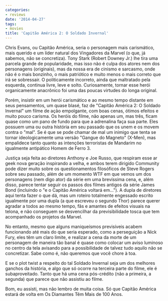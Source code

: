 ```yaml
---
categories:
- reviews
date: '2014-04-27'
tags:
- movies
title: 'Capitão América 2: O Soldado Invernal'
---
```


Chris Evans, ou Capitão América, seria o personagem mais carismático, mais querido e um líder natural dos Vingadores da Marvel (o que, já sabemos, não se concretiza). Tony Stark (Robert Downey Jr.) lhe tira uma parcela grande de popularidade, mas isso não é culpa dos atores nem dos personagens (originais), mas da nossa era de cinismo e sarcasmo, onde não é o mais bonzinho, o mais patriótico e muito menos o mais correto que irá se sobressair. O politicamente incorreto, ainda que maltratado pela esquerda, continua livre, leve e solto. Curiosamente, tornar esse herói organicamente anacrônico foi uma das poucas virtudes do longa original.

Porém, insistir em um herói carismático e ao mesmo tempo distante em seus pensamentos, um quase blasé, faz de "Capitão América 2: O Soldado Invernal" um filme de ação empolgante, com boas cenas, ótimos efeitos e muito pouco carisma. Os heróis do filme, não apenas um, mas três, ficam quase como um pano de fundo para que a adrenalina faça sua parte. Eles possuem uma ou outra história em seu passado que os unem e os movem contra o "mal". Se é que se pode chamar de mal um inimigo que tenta se tornar ideologicamente uma versão "Gangue do Magneto" (X-Men), mas empalidece tanto quanto as intenções terroristas de Mandarim no igualmente antipático Homem de Ferro 3.

Justiça seja feita ao diretores Anthony e Joe Russo, que respiram esse ar geek nova geração inspirando a velha, e ambos terem dirigido Community pode dizer muito sobre os questionamentos filosóficos de Steve Rogers sobre seu passado, além de um momento WTF em que vemos um dos personagens (nem digo ator) da série em uma brevíssima cena, e, além disso, parece tentar seguir os passos dos filmes antigos da série James Bond (incluindo o "e o Capitão América voltará em..."). A dupla de diretores aqui tenta fazer o que dá, mas um roteiro totalmente engessado escrito igualmente por uma dupla (a que escreveu o segundo Thor) parece querer agradar a todos ao mesmo tempo, fãs e amantes de efeitos visuais na telona, e não conseguem se desvencilhar da previsibilidade tosca que tem acompanhado os projetos da Marvel.

No entanto, mesmo que alguns maniqueísmos previsíveis acabem funcionando até mais do que seria esperado, como a perseguição a Nick Fury, eles têm um claro limite, e realizar a cena da morte de um personagem de maneira tão banal é quase como colocar um aviso luminoso no centro da tela avisando para a possibilidade de talvez tudo aquilo não se concretizar. Sabe como é, não queremos que você chore à toa.

E se o plot twist a respeito do tal Soldado Invernal seja um dos melhores ganchos da história, e algo que só ocorre na terceira parte do filme, ele é subaproveitado. Tanto que há uma cena pós-crédito (não a primeira, a segunda) que parece que não assistiu ao filme.

Bom, eu assisti, mas não lembro de muita coisa. Só que Capitão América estará de volta em Os Diamantes Têm Mais de 100 Anos.